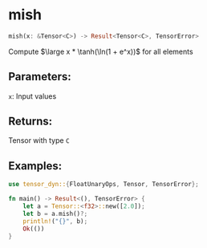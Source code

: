 # mish
```rust
mish(x: &Tensor<C>) -> Result<Tensor<C>, TensorError>
```
Compute $\large x * \tanh(\ln(1 + e^x))$ for all elements

## Parameters:
`x`: Input values

## Returns:
Tensor with type `C`

## Examples:
```rust
use tensor_dyn::{FloatUnaryOps, Tensor, TensorError};

fn main() -> Result<(), TensorError> {
    let a = Tensor::<f32>::new([2.0]);
    let b = a.mish()?;
    println!("{}", b);
    Ok(())
}
```